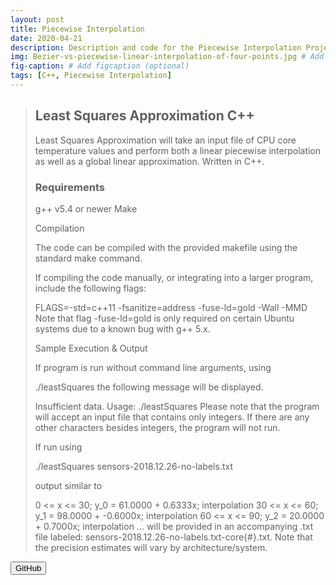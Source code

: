 ```yaml
---
layout: post
title: Piecewise Interpolation
date: 2020-04-21
description: Description and code for the Piecewise Interpolation Project. # Add post description (optional)
img: Bezier-vs-piecewise-linear-interpolation-of-four-points.jpg # Add image post (optional)
fig-caption: # Add figcaption (optional)
tags: [C++, Piecewise Interpolation]
---
```

<blockquote>

<h2>Least Squares Approximation C++</h2>

<p>
 Least Squares Approximation will take an input file of CPU core temperature values and perform both a linear piecewise interpolation as well as a global linear approximation. Written in C++.
</p>
<p> 
<h3>Requirements</h3>

g++ v5.4 or newer
Make

Compilation

The code can be compiled with the provided makefile using the standard make command.

If compiling the code manually, or integrating into a larger program, include the following flags:

FLAGS=-std=c++11 -fsanitize=address -fuse-ld=gold -Wall -MMD
Note that flag -fuse-ld=gold is only required on certain Ubuntu systems due to a known bug with g++ 5.x.
</p>
<p> 
	Sample Execution & Output

If program is run without command line arguments, using

./leastSquares
the following message will be displayed.
</p>
<p> 
Insufficient data.
Usage: ./leastSquares <filename>
Please note that the program will accept an input file that contains only integers. If there are any other characters besides integers, the program will not run.

If run using

./leastSquares sensors-2018.12.26-no-labels.txt
</p>
<p> 
output similar to

0 <= x <= 30; y_0 = 61.0000 + 0.6333x; interpolation
30 <= x <= 60; y_1 = 98.0000 + -0.6000x; interpolation
60 <= x <= 90; y_2 = 20.0000 + 0.7000x; interpolation
...
will be provided in an accompanying .txt file labeled: sensors-2018.12.26-no-labels.txt-core{#}.txt. Note that the precision estimates will vary by architecture/system.
</p>
</blockquote>

<button name="Get Code" onclick=https://www.google.com> GitHub </button>

